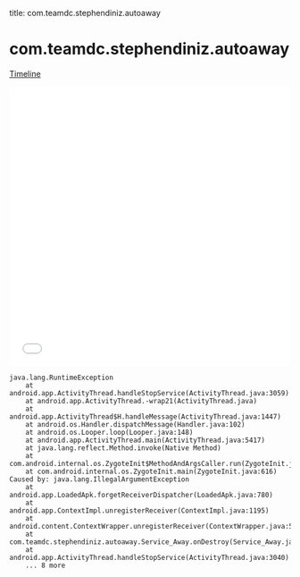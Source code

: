 title: com.teamdc.stephendiniz.autoaway

# com.teamdc.stephendiniz.autoaway

[Timeline](./vis-timeline.html)

<iframe src="./vis-timeline.html" width="100%" height="500px" style="border:none;"></iframe>

```
java.lang.RuntimeException
	at android.app.ActivityThread.handleStopService(ActivityThread.java:3059)
	at android.app.ActivityThread.-wrap21(ActivityThread.java)
	at android.app.ActivityThread$H.handleMessage(ActivityThread.java:1447)
	at android.os.Handler.dispatchMessage(Handler.java:102)
	at android.os.Looper.loop(Looper.java:148)
	at android.app.ActivityThread.main(ActivityThread.java:5417)
	at java.lang.reflect.Method.invoke(Native Method)
	at com.android.internal.os.ZygoteInit$MethodAndArgsCaller.run(ZygoteInit.java:726)
	at com.android.internal.os.ZygoteInit.main(ZygoteInit.java:616)
Caused by: java.lang.IllegalArgumentException
	at android.app.LoadedApk.forgetReceiverDispatcher(LoadedApk.java:780)
	at android.app.ContextImpl.unregisterReceiver(ContextImpl.java:1195)
	at android.content.ContextWrapper.unregisterReceiver(ContextWrapper.java:576)
	at com.teamdc.stephendiniz.autoaway.Service_Away.onDestroy(Service_Away.java:260)
	at android.app.ActivityThread.handleStopService(ActivityThread.java:3040)
	... 8 more

```



